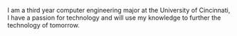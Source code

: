 I am a third year computer engineering major at the University of Cincinnati, I have a passion for technology and will use my knowledge to further the technology of tomorrow.
